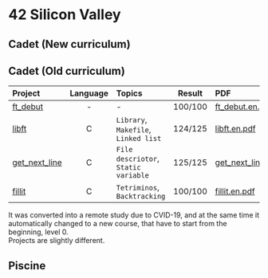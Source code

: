 # 42 Silicon Valley

## Cadet (New curriculum)

## Cadet (Old curriculum)

|Project|Language|Topics|Result|PDF|Status|
|:--|:--:|:--|:--:|:--|:--:|
|[ft_debut]|-|-|100/100|[ft_debut.en.pdf]|finish|
|[libft]|C|`Library`, `Makefile`, `Linked list`|124/125|[libft.en.pdf]|finish|
|[get_next_line]|C|`File descriotor`, `Static variable`|125/125|[get_next_line.en.pdf]|finish|
|[fillit]|C|`Tetriminos`, `Backtracking`|100/100|[fillit.en.pdf]|finish|

[ft_debut]: https://github.com/lisy0123/42/tree/master/Cadet_old/ft_debut
[libft]: https://github.com/lisy0123/42/tree/master/Cadet_old/libft
[get_next_line]: https://github.com/lisy0123/42/tree/master/Cadet_old/get_next_line
[fillit]: https://github.com/lisy0123/42/tree/master/Cadet_old/fillit

[ft_debut.en.pdf]: https://github.com/lisy0123/42/blob/master/Cadet_old/PDF/ft_debut.en.pdf
[libft.en.pdf]: https://github.com/lisy0123/42/blob/master/Cadet_old/PDF/libft.en.pdf
[get_next_line.en.pdf]: https://github.com/lisy0123/42/blob/master/Cadet_old/PDF/get_next_line.en.pdf
[fillit.en.pdf]: https://github.com/lisy0123/42/blob/master/Cadet_old/PDF/fillit.en.pdf

It was converted into a remote study due to CVID-19, and at the same time it automatically changed to a new course, that have to start from the beginning, level 0.   
Projects are slightly different.   

## Piscine

<!--stackedit_data:
eyJoaXN0b3J5IjpbMTIyMDkzOTQ5LC05NzY3Mjg1NzldfQ==
-->